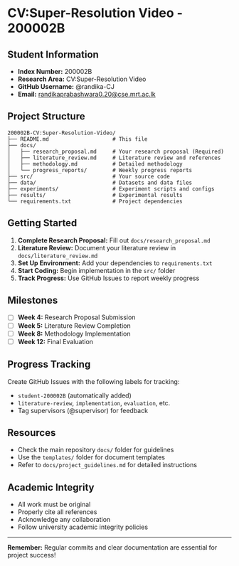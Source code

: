 # CV:Super-Resolution Video - 200002B

## Student Information

- **Index Number:** 200002B
- **Research Area:** CV:Super-Resolution Video
- **GitHub Username:** @randika-CJ
- **Email:** randikaprabashwara0.20@cse.mrt.ac.lk

## Project Structure
```
200002B-CV:Super-Resolution-Video/
├── README.md                    # This file
├── docs/
│   ├── research_proposal.md     # Your research proposal (Required)
│   ├── literature_review.md     # Literature review and references
│   ├── methodology.md           # Detailed methodology
│   └── progress_reports/        # Weekly progress reports
├── src/                         # Your source code
├── data/                        # Datasets and data files
├── experiments/                 # Experiment scripts and configs
├── results/                     # Experimental results
└── requirements.txt             # Project dependencies
```

## Getting Started

1. **Complete Research Proposal:** Fill out `docs/research_proposal.md`
2. **Literature Review:** Document your literature review in `docs/literature_review.md`
3. **Set Up Environment:** Add your dependencies to `requirements.txt`
4. **Start Coding:** Begin implementation in the `src/` folder
5. **Track Progress:** Use GitHub Issues to report weekly progress

## Milestones

- [ ] **Week 4:** Research Proposal Submission
- [ ] **Week 5:** Literature Review Completion  
- [ ] **Week 8:** Methodology Implementation
- [ ] **Week 12:** Final Evaluation

## Progress Tracking

Create GitHub Issues with the following labels for tracking:
- `student-200002B` (automatically added)
- `literature-review`, `implementation`, `evaluation`, etc.
- Tag supervisors (@supervisor) for feedback

## Resources

- Check the main repository `docs/` folder for guidelines
- Use the `templates/` folder for document templates
- Refer to `docs/project_guidelines.md` for detailed instructions

## Academic Integrity

- All work must be original
- Properly cite all references
- Acknowledge any collaboration
- Follow university academic integrity policies

---

**Remember:** Regular commits and clear documentation are essential for project success!